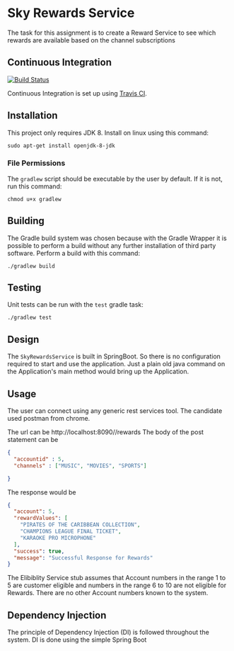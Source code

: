 
# Sky Rewards Service

The task for this assignment is to create a Reward Service to see which rewards are available based on the channel subscriptions

## Continuous Integration
[![Build Status](https://travis-ci.org/rajeshso/SkyRewardsService.svg?branch=master)](https://travis-ci.org/rajeshso/SkyRewardsService)

Continuous Integration is set up using [Travis CI](https://travis-ci.org).

## Installation
This project only requires JDK 8. Install on linux using this command:

    sudo apt-get install openjdk-8-jdk

### File Permissions
The `gradlew` script should be executable by the user by default. If it is not, run this command:

    chmod u+x gradlew

## Building
The Gradle build system was chosen because with the Gradle Wrapper it is possible to perform a build without any further
installation of third party software. Perform a build with this command:

    ./gradlew build    

## Testing
Unit tests can be run with the `test` gradle task:

    ./gradlew test
    
## Design
The `SkyRewardsService` is built in SpringBoot. So there is no configuration required to start and use the application.
Just a plain old java command on the Application's main method would bring up the Application.

## Usage
The user can connect using any generic rest services tool. The candidate used postman from chrome.

The url can be http://localhost:8090//rewards
The body of the post statement can be 
```json
{
  "accountid" : 5,	
  "channels" : ["MUSIC", "MOVIES", "SPORTS"]

}
```
The response would be 
```json
{
  "account": 5,
  "rewardValues": [
    "PIRATES OF THE CARIBBEAN COLLECTION",
    "CHAMPIONS LEAGUE FINAL TICKET",
    "KARAOKE PRO MICROPHONE"
  ],
  "success": true,
  "message": "Successful Response for Rewards"
}
```
The Elibiblity Service stub assumes that Account numbers in the range 1 to 5 are customer eligible and numbers in the range 6 to 10 are not eligible for Rewards. There are no other Account numbers known to the system.

## Dependency Injection
The principle of Dependency Injection (DI) is followed throughout the system. DI is done using the simple Spring Boot
    
